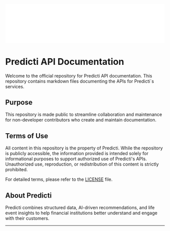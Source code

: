![Predicti Logo](./primary_logo_white.svg)
# Predicti API Documentation

Welcome to the official repository for Predicti API documentation. This repository contains markdown files documenting the APIs for Predicti´s services.

## Purpose

This repository is made public to streamline collaboration and maintenance for non-developer contributors who create and maintain documentation.

## Terms of Use

All content in this repository is the property of Predicti. While the repository is publicly accessible, the information provided is intended solely for informational purposes to support authorized use of Predicti's APIs. Unauthorized use, reproduction, or redistribution of this content is strictly prohibited.

For detailed terms, please refer to the [LICENSE](./LICENSE) file.

## About Predicti

Predicti combines structured data, AI-driven recommendations, and life event insights to help financial institutions better understand and engage with their customers.

---


